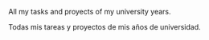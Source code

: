 All my tasks and proyects of my university years.

Todas mis tareas y proyectos de mis años de universidad.
